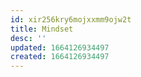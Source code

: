 ```yaml
---
id: xir256kry6mojxxmm9ojw2t
title: Mindset
desc: ''
updated: 1664126934497
created: 1664126934497
---
```

